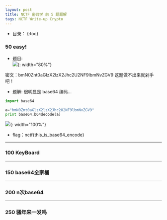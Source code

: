 ```yaml
---
layout: post
title: NCTF 密码学 前 5 题题解
tags: NCTF Write-up Crypto
---
```


* 目录：
{:toc}

### 50 easy! 
* 题目:  
![](http://r.photo.store.qq.com/psb?/V11aPCg53lyBwf/hD58R0mDJiyF4yACAFYXFymoREshDla9fAoSNAglfe8!/r/dHABAAAAAAAA){: width="80%"}

密文：bmN0Znt0aGlzX2lzX2Jhc2U2NF9lbmNvZGV9
这题做不出来就剁手吧！

* 题解:
很明显是 base64 编码...

```python
import base64

a="bmN0Znt0aGlzX2lzX2Jhc2U2NF9lbmNvZGV9"
print base64.b64decode(a)

```

![](http://r.photo.store.qq.com/psb?/V11aPCg53lyBwf/SdrWS.AZsyc2UpGXUd1PkwKTBp7Y3I8rOTeQNPMWyD8!/r/dOEAAAAAAAAA){: width="100%"}

* flag：nctf{this_is_base64_encode}
<hr>

### 100 KeyBoard

<hr>

### 150 base64全家桶

<hr>

### 200 n次base64

<hr>

### 250 骚年来一发吗